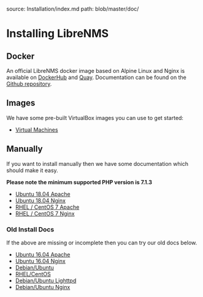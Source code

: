 source: Installation/index.md
path: blob/master/doc/

# Installing LibreNMS

## Docker
An official LibreNMS docker image based on Alpine Linux and Nginx is available on [DockerHub](https://hub.docker.com/r/librenms/librenms/) and [Quay](https://quay.io/repository/librenms/librenms). Documentation can be found on the [Github repository](https://github.com/librenms/docker).

## Images
We have some pre-built VirtualBox images you can use to get started:

- [Virtual Machines](http://docs.librenms.org/Installation/Images/)

## Manually
If you want to install manually then we have some documentation which should make it easy.

**Please note the minimum supported PHP version is 7.1.3**

- [Ubuntu 18.04 Apache](http://docs.librenms.org/Installation/Installation-Ubuntu-1804-Apache/)
- [Ubuntu 18.04 Nginx](http://docs.librenms.org/Installation/Installation-Ubuntu-1804-Nginx/)
- [RHEL / CentOS 7 Apache](http://docs.librenms.org/Installation/Installation-CentOS-7-Apache/)
- [RHEL / CentOS 7 Nginx](http://docs.librenms.org/Installation/Installation-CentOS-7-Nginx/)

### Old Install Docs
If the above are missing or incomplete then you can try our old docs below.

- [Ubuntu 16.04 Apache](http://docs.librenms.org/Installation/Installation-Ubuntu-1604-Apache/)
- [Ubuntu 16.04 Nginx](http://docs.librenms.org/Installation/Installation-Ubuntu-1604-Nginx/)
- [Debian/Ubuntu](http://docs.librenms.org/Installation/Installation-Ubuntu-1404-Apache/)
- [RHEL/CentOS](http://docs.librenms.org/Installation/Installation-CentOS-6-Apache-Nginx/)
- [Debian/Ubuntu Lighttpd](http://docs.librenms.org/Installation/Installation-Ubuntu-1404-Lighttpd/)
- [Debian/Ubuntu Nginx](http://docs.librenms.org/Installation/Installation-Ubuntu-1404-Nginx/)
